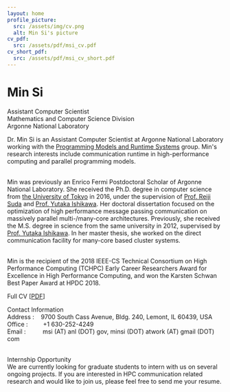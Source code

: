 ```yaml
---
layout: home
profile_picture:
  src: /assets/img/cv.png
  alt: Min Si's picture
cv_pdf:
  src: /assets/pdf/msi_cv.pdf
cv_short_pdf:
  src: /assets/pdf/msi_cv_short.pdf
---
```

<h1>Min Si</h1>
<div class="headsec"><p>
  Assistant Computer Scientist<br>
  Mathematics and Computer Science Division<br>
  Argonne National Laboratory
</p></div>
<p>
  Dr. Min Si is an Assistant Computer Scientist at
  Argonne National Laboratory working with the 
  <a href="http://www.mcs.anl.gov/group/pmrs/" target="_blank">Programming Models and Runtime Systems</a> 
  group. Min's research interests include communication runtime in high-performance
  computing and parallel programming models.<br><br>

  Min was previously an Enrico Fermi Postdoctoral Scholar of Argonne National Laboratory.
  She received the Ph.D. degree in computer science from 
  <a href="http://www.u-tokyo.ac.jp/index_e.html" target="_blank">the University of Tokyo</a> 
  in 2016, under the supervision of <a href="http://olab.is.s.u-tokyo.ac.jp/~reiji/index.html" target="_blank">Prof. Reiji Suda</a> 
  and <a href="http://www-sys-aics.riken.jp/Members/ishikawa.html" target="_blank">Prof. Yutaka Ishikawa</a>. 
  Her doctoral dissertation focused on the optimization of high performance 
  message passing communication on massively parallel multi-/many-core 
  architectures. Previously, she received the M.S. degree in science 
  from the same university in 2012, supervised by <a href="http://www-sys-aics.riken.jp/Members/ishikawa.html" target="_blank">Prof. Yutaka Ishikawa</a>. 
  In her master thesis, she worked on the direct communication facility 
  for many-core based cluster systems.<br><br>

  Min is the recipient of the 2018 IEEE-CS Technical Consortium on High
  Performance Computing (TCHPC) Early Career Researchers Award for Excellence in
  High Performance Computing, and won the Karsten Schwan Best Paper Award at HPDC
  2018.
</p>

<p>
  <!-- Full CV: [<a href="{{page.cv_pdf.src | absolute_url}}" target="_blank">PDF</a>]<br><br> -->
  <span class="headspan">Full CV</span>
  [<a href="{{page.cv_short_pdf.src | absolute_url}}" target="_blank">PDF</a>]
</p>

<p>
  <span class="headspan">Contact Information</span><br>
  <span class="headspan">Address</span> : &nbsp; &nbsp;9700 South Cass Avenue, Bldg. 240, Lemont, IL 60439, USA<br>
  <span class="headspan">Office&nbsp;</span>: &nbsp; &nbsp; &nbsp; &nbsp; +1 630-252-4249<br>
  <span class="headspan">Email</span> : &nbsp; &nbsp; &nbsp; &nbsp; &nbsp;msi (AT) anl (DOT) gov, minsi (DOT) atwork (AT) gmail (DOT) com<br><br>
</p>

<p>
  <span class="headspan">Internship Opportunity</span><br>
  We are currently looking for graduate students to intern with us on several ongoing projects. If you are interested in HPC communication related research and would like to join us, please feel free to send me your resume. 
</p>